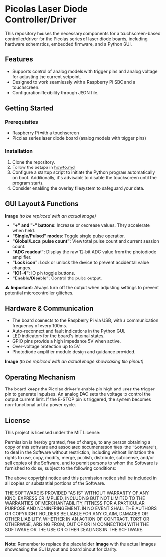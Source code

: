 # Picolas Laser Diode Controller/Driver

This repository houses the necessary components for a touchscreen-based controller/driver for the Picolas series of laser diode boards, including hardware schematics, embedded firmware, and a Python GUI.

## Features

- Supports control of analog models with trigger pins and analog voltage for adjusting the current setpoint.
- Designed to work seamlessly with a Raspberry Pi SBC and a touchscreen.
- Configuration flexibility through JSON file.

## Getting Started

### Prerequisites

- Raspberry Pi with a touchscreen
- Picolas series laser diode board (analog models with trigger pins)

### Installation

1. Clone the repository.
2. Follow the setups in [howto.md](https://github.com/diminDDL/PicoLasDriver/blob/main/howto.md)
3. Configure a startup script to initiate the Python program automatically on boot. Additionally, it's advisable to disable the touchscreen until the program starts.
4. Consider enabling the overlay filesystem to safeguard your data.

## GUI Layout & Functions

**Image** *(to be replaced with an actual image)*

- **"+" and "-" buttons**: Increase or decrease values. They accelerate when held.
- **"Single/Pulsed" modes**: Toggle single pulse operation.
- **"Global/Local pulse count"**: View total pulse count and current session count.
- **"ADC readout"**: Display the raw 12-bit ADC value from the photodiode amplifier.
- **"Lock icon"**: Lock or unlock the device to prevent accidental value changes.
- **"IO1-4"**: IO pin toggle buttons.
- **"Enable/Disable"**: Control the pulse output.

⚠️ **Important**: Always turn off the output when adjusting settings to prevent potential microcontroller glitches.

## Hardware & Communication

- The board connects to the Raspberry Pi via USB, with a communication frequency of every 100ms.
- Auto-reconnect and fault indications in the Python GUI.
- LED indicators for the board's internal states.
- GPIO pins provide a high impedance 5V when active.
- Over-voltage protection up to 5V.
- Photodiode amplifier module design and guidance provided.

**Image** *(to be replaced with an actual image showcasing the pinout)*

## Operating Mechanism

The board keeps the Picolas driver's enable pin high and uses the trigger pin to generate impulses. An analog DAC sets the voltage to control the output current limit. If the E-STOP pin is triggered, the system becomes non-functional until a power cycle.

## License

This project is licensed under the MIT License:

Permission is hereby granted, free of charge, to any person obtaining a copy of this software and associated documentation files (the "Software"), to deal in the Software without restriction, including without limitation the rights to use, copy, modify, merge, publish, distribute, sublicense, and/or sell copies of the Software, and to permit persons to whom the Software is furnished to do so, subject to the following conditions:

The above copyright notice and this permission notice shall be included in all copies or substantial portions of the Software.

THE SOFTWARE IS PROVIDED "AS IS", WITHOUT WARRANTY OF ANY KIND, EXPRESS OR IMPLIED, INCLUDING BUT NOT LIMITED TO THE WARRANTIES OF MERCHANTABILITY, FITNESS FOR A PARTICULAR PURPOSE AND NONINFRINGEMENT. IN NO EVENT SHALL THE AUTHORS OR COPYRIGHT HOLDERS BE LIABLE FOR ANY CLAIM, DAMAGES OR OTHER LIABILITY, WHETHER IN AN ACTION OF CONTRACT, TORT OR OTHERWISE, ARISING FROM, OUT OF OR IN CONNECTION WITH THE SOFTWARE OR THE USE OR OTHER DEALINGS IN THE SOFTWARE.

---

**Note**: Remember to replace the placeholder **Image** with the actual images showcasing the GUI layout and board pinout for clarity.
